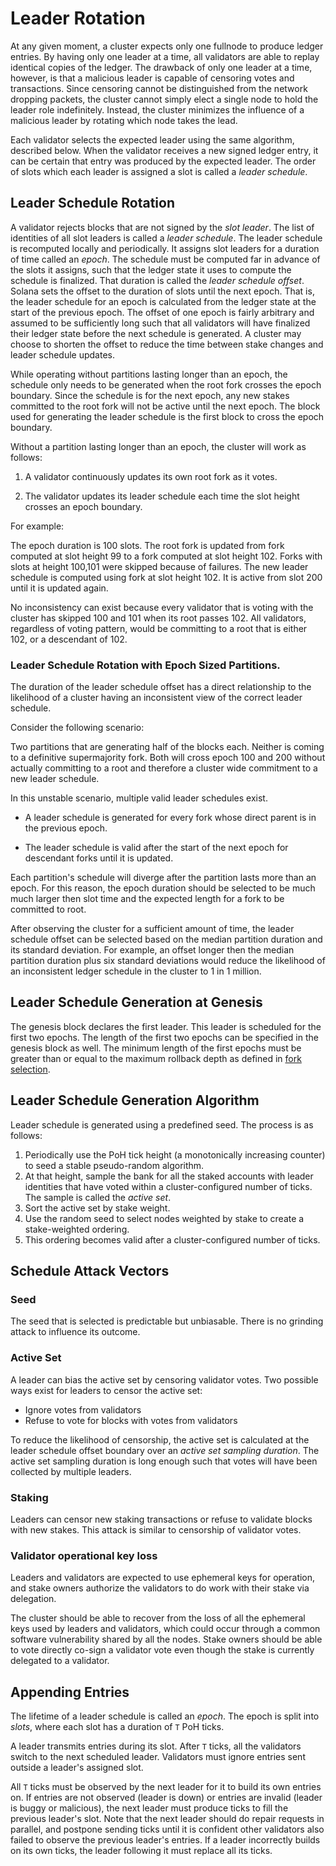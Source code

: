 # Leader Rotation

At any given moment, a cluster expects only one fullnode to produce ledger
entries. By having only one leader at a time, all validators are able to replay
identical copies of the ledger. The drawback of only one leader at a time,
however, is that a malicious leader is capable of censoring votes and
transactions. Since censoring cannot be distinguished from the network dropping
packets, the cluster cannot simply elect a single node to hold the leader role
indefinitely. Instead, the cluster minimizes the influence of a malicious
leader by rotating which node takes the lead.

Each validator selects the expected leader using the same algorithm, described
below. When the validator receives a new signed ledger entry, it can be certain
that entry was produced by the expected leader.  The order of slots which each
leader is assigned a slot is called a *leader schedule*.

## Leader Schedule Rotation

A validator rejects blocks that are not signed by the *slot leader*.  The list
of identities of all slot leaders is called a *leader schedule*. The leader
schedule is recomputed locally and periodically. It assigns slot leaders for a
duration of time called an _epoch_. The schedule must be computed far in advance
of the slots it assigns, such that the ledger state it uses to compute the
schedule is finalized. That duration is called the *leader schedule offset*.
Solana sets the offset to the duration of slots until the next epoch. That is,
the leader schedule for an epoch is calculated from the ledger state at the
start of the previous epoch. The offset of one epoch is fairly arbitrary and
assumed to be sufficiently long such that all validators will have finalized
their ledger state before the next schedule is generated. A cluster may choose
to shorten the offset to reduce the time between stake changes and leader
schedule updates.

While operating without partitions lasting longer than an epoch, the schedule
only needs to be generated when the root fork crosses the epoch boundary.  Since
the schedule is for the next epoch, any new stakes committed to the root fork
will not be active until the next epoch.  The block used for generating the
leader schedule is the first block to cross the epoch boundary.

Without a partition lasting longer than an epoch, the cluster will work as
follows:

1. A validator continuously updates its own root fork as it votes.

2. The validator updates its leader schedule each time the slot height crosses
an epoch boundary.

For example:

The epoch duration is 100 slots. The root fork is updated from fork computed at
slot height 99 to a fork computed at slot height 102. Forks with slots at height
100,101 were skipped because of failures.  The new leader schedule is computed
using fork at slot height 102.  It is active from slot 200 until it is updated
again.

No inconsistency can exist because every validator that is voting with the
cluster has skipped 100 and 101 when its root passes 102.  All validators,
regardless of voting pattern, would be committing to a root that is either 102,
or a descendant of 102.

### Leader Schedule Rotation with Epoch Sized Partitions.

The duration of the leader schedule offset has a direct relationship to the
likelihood of a cluster having an inconsistent view of the correct leader
schedule.

Consider the following scenario:

Two partitions that are generating half of the blocks each.  Neither is coming
to a definitive supermajority fork.  Both will cross epoch 100 and 200 without
actually committing to a root and therefore a cluster wide commitment to a new
leader schedule.

In this unstable scenario, multiple valid leader schedules exist.

* A leader schedule is generated for every fork whose direct parent is in the
previous epoch.

* The leader schedule is valid after the start of the next epoch for descendant
forks until it is updated.

Each partition's schedule will diverge after the partition lasts more than an
epoch.  For this reason, the epoch duration should be selected to be much much
larger then slot time and the expected length for a fork to be committed to
root.

After observing the cluster for a sufficient amount of time, the leader schedule
offset can be selected based on the median partition duration and its standard
deviation.  For example, an offset longer then the median partition duration
plus six standard deviations would reduce the likelihood of an inconsistent
ledger schedule in the cluster to 1 in 1 million.
 
## Leader Schedule Generation at Genesis

The genesis block declares the first leader.  This leader is scheduled for the
first two epochs.  The length of the first two epochs can be specified in the
genesis block as well.  The minimum length of the first epochs must be greater
than or equal to the maximum rollback depth as defined in [fork
selection](fork-selection.md).

## Leader Schedule Generation Algorithm

Leader schedule is generated using a predefined seed.  The process is as follows:

1. Periodically use the PoH tick height (a monotonically increasing counter) to
   seed a stable pseudo-random algorithm.
2. At that height, sample the bank for all the staked accounts with leader
   identities that have voted within a cluster-configured number of ticks. The
   sample is called the *active set*.
3. Sort the active set by stake weight.
4. Use the random seed to select nodes weighted by stake to create a
   stake-weighted ordering.
5. This ordering becomes valid after a cluster-configured number of ticks.

## Schedule Attack Vectors

### Seed

The seed that is selected is predictable but unbiasable.  There is no grinding
attack to influence its outcome. 

### Active Set

A leader can bias the active set by censoring validator votes.  Two possible
ways exist for leaders to censor the active set:

* Ignore votes from validators 
* Refuse to vote for blocks with votes from validators

To reduce the likelihood of censorship, the active set is calculated at the
leader schedule offset boundary over an *active set sampling duration*. The
active set sampling duration is long enough such that votes will have been
collected by multiple leaders.

### Staking

Leaders can censor new staking transactions or refuse to validate blocks with
new stakes.  This attack is similar to censorship of validator votes.

### Validator operational key loss

Leaders and validators are expected to use ephemeral keys for operation, and
stake owners authorize the validators to do work with their stake via
delegation.

The cluster should be able to recover from the loss of all the ephemeral keys
used by leaders and validators, which could occur through a common software
vulnerability shared by all the nodes.  Stake owners should be able to vote
directly co-sign a validator vote even though the stake is currently delegated
to a validator.

## Appending Entries

The lifetime of a leader schedule is called an *epoch*. The epoch is split into
*slots*, where each slot has a duration of `T` PoH ticks.

A leader transmits entries during its slot.  After `T` ticks, all the
validators switch to the next scheduled leader. Validators must ignore entries
sent outside a leader's assigned slot.

All `T` ticks must be observed by the next leader for it to build its own
entries on. If entries are not observed (leader is down) or entries are invalid
(leader is buggy or malicious), the next leader must produce ticks to fill the
previous leader's slot. Note that the next leader should do repair requests in
parallel, and postpone sending ticks until it is confident other validators
also failed to observe the previous leader's entries. If a leader incorrectly
builds on its own ticks, the leader following it must replace all its ticks.
